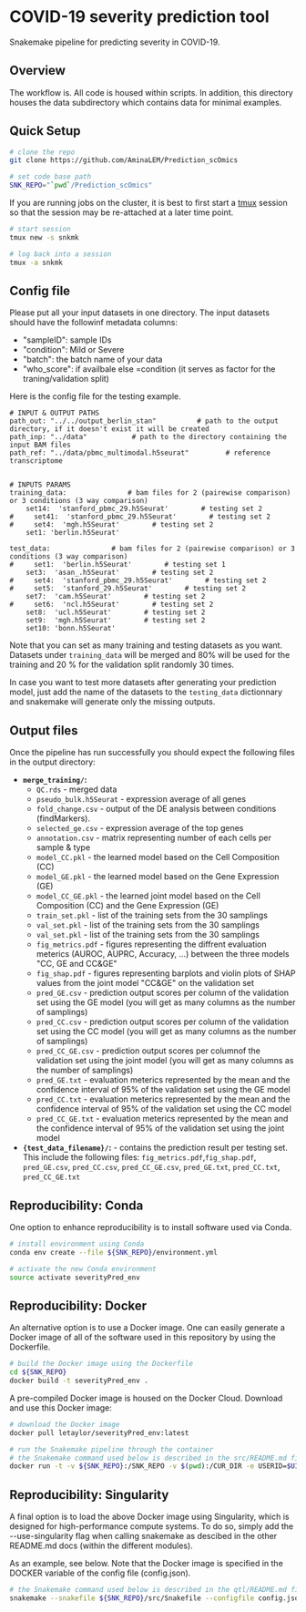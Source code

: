 COVID-19 severity prediction tool
================================

Snakemake pipeline for predicting severity in COVID-19.


Overview
--------

The workflow is.  All code is housed within scripts. In addition, this directory houses the data subdirectory which contains data for minimal examples.

Quick Setup
-----------

```bash
# clone the repo
git clone https://github.com/AminaLEM/Prediction_scOmics

# set code base path
SNK_REPO="`pwd`/Prediction_scOmics"

```

If you are running jobs on the cluster, it is best to first start a [tmux](https://github.com/tmux/tmux) session so that the session may be re-attached at a later time point. 

```bash
# start session
tmux new -s snkmk

# log back into a session
tmux -a snkmk
```
Config file
-----------
Please put all your input datasets in one directory. 
The input datasets should have the followinf metadata columns: 
* "sampleID": sample IDs
* "condition": Mild or Severe
* "batch": the batch name of your data
* "who_score": if availbale else =condition (it serves as factor for the traning/validation split)

Here is the config file for the testing example.

```
# INPUT & OUTPUT PATHS
path_out: "../../output_berlin_stan"          # path to the output directory, if it doesn't exist it will be created 
path_inp: "../data"           # path to the directory containing the input BAM files
path_ref: "../data/pbmc_multimodal.h5seurat"         # reference transcriptome 


# INPUTS PARAMS
training_data:               # bam files for 2 (pairewise comparison) or 3 conditions (3 way comparison)
    set14:  'stanford_pbmc_29.h5Seurat'        # testing set 2
#     set41:  'stanford_pbmc_29.h5Seurat'        # testing set 2
#     set4:  'mgh.h5Seurat'        # testing set 2
    set1: 'berlin.h5Seurat'         

test_data:               # bam files for 2 (pairewise comparison) or 3 conditions (3 way comparison)
#     set1:  'berlin.h5Seurat'        # testing set 1
    set3:  'asan_.h5Seurat'        # testing set 2
#     set4:  'stanford_pbmc_29.h5Seurat'        # testing set 2
#     set5:  'stanford_29.h5Seurat'        # testing set 2
    set7:  'cam.h5Seurat'        # testing set 2
#     set6:  'ncl.h5Seurat'        # testing set 2
    set8:  'ucl.h5Seurat'        # testing set 2
    set9:  'mgh.h5Seurat'        # testing set 2
    set10: 'bonn.h5Seurat'         

```
Note that you can set as many training and testing datasets as you want. Datasets under `training_data` will be merged and 80% will be used for the training and 20 % for the validation split randomly 30 times. 

In case you want to test more datasets after generating your prediction model, just add the name of the datasets to the `testing_data` dictionnary and snakemake will generate only the missing outputs.

Output files
-----------------------

Once the pipeline has run successfully you should expect the following files in the output directory:
*   **`merge_training/`:**
    *   `QC.rds` - merged data
    *   `pseudo_bulk.h5Seurat` - expression average of all genes
    *   `fold_change.csv` - output of the DE analysis between conditions (findMarkers). 
    *   `selected_ge.csv` - expression average of the top genes
    *   `annotation.csv` - matrix representing number of each cells per sample & type
    *   `model_CC.pkl` - the learned model based on the Cell Composition (CC)
    *   `model_GE.pkl` - the learned model based on the Gene Expression (GE)
    *   `model_CC_GE.pkl` - the learned joint model based on the Cell Composition (CC) and the Gene Expression (GE)
    *   `train_set.pkl` - list of the training sets from the 30 samplings
    *   `val_set.pkl` - list of the training sets from the 30 samplings
    *   `val_set.pkl` - list of the training sets from the 30 samplings
    *   `fig_metrics.pdf` - figures representing the diffrent evaluation meterics (AUROC, AUPRC, Accuracy, ...) between the three models "CC, GE and CC&GE"
    *   `fig_shap.pdf` - figures representing barplots and violin plots of SHAP values from the joint model "CC&GE" on the validation set
    *   `pred_GE.csv` - prediction output scores per column of the validation set using the GE model (you will get as many columns as the number of samplings)
    *   `pred_CC.csv` - prediction output scores per column of the validation set using the CC model (you will get as many columns as the number of samplings)
    *   `pred_CC_GE.csv` - prediction output scores per columnof the validation set using the joint model (you will get as many columns as the number of samplings)
    *   `pred_GE.txt` - evaluation meterics represented by the mean and the confidence interval of 95% of the validation set using the GE model
    *   `pred_CC.txt` - evaluation meterics represented by the mean and the confidence interval of 95% of the validation set using the CC model
    *   `pred_CC_GE.txt` - evaluation meterics represented by the mean and the confidence interval of 95% of the validation set using the joint model
*   **`{test_data_filename}/`:** - contains the prediction result per testing set. This include the following files: `fig_metrics.pdf`,`fig_shap.pdf`, `pred_GE.csv`, `pred_CC.csv`, `pred_CC_GE.csv`, `pred_GE.txt`, `pred_CC.txt`, `pred_CC_GE.txt`

Reproducibility: Conda   
----------------------

One option to enhance reproducibility is to install software used via Conda.

```bash
# install environment using Conda
conda env create --file ${SNK_REPO}/environment.yml

# activate the new Conda environment
source activate severityPred_env
```


Reproducibility: Docker
-----------------------

An alternative option is to use a Docker image. One can easily generate a Docker image of all of the software used in this repository by using the Dockerfile. 

```bash
# build the Docker image using the Dockerfile
cd ${SNK_REPO}
docker build -t severityPred_env .
```

A pre-compiled Docker image is housed on the Docker Cloud. Download and use this Docker image:

```bash
# download the Docker image 
docker pull letaylor/severityPred_env:latest

# run the Snakemake pipeline through the container
# the Snakemake command used below is described in the src/README.md file
docker run -t -v ${SNK_REPO}:/SNK_REPO -v $(pwd):/CUR_DIR -e USERID=$UID letaylor/severityPred_env:latest "snakemake --snakefile "
```


Reproducibility: Singularity
----------------------------

A final option is to load the above Docker image using Singularity, which is designed for high-performance compute systems. To do so, simply add the --use-singularity flag when calling snakemake as descibed in the other README.md docs (within the different modules).

As an example, see below. Note that the Docker image is specified in the DOCKER variable of the config file (config.json).

```bash
# the Snakemake command used below is described in the qtl/README.md file
snakemake --snakefile ${SNK_REPO}/src/Snakefile --configfile config.json --predict --use-singularity --singularity-prefix $(pwd)/.snakemake/singularity
```
